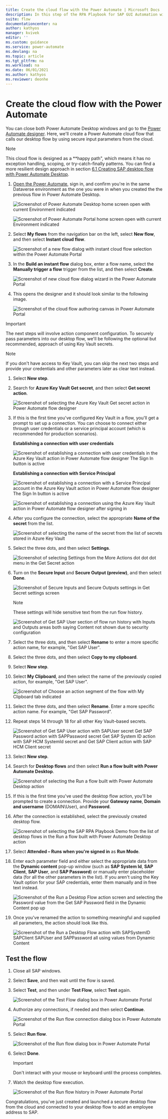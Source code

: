 ```yaml
---
title: Create the cloud flow with the Power Automate | Microsoft Docs
description: In this step of the RPA Playbook for SAP GUI Automation with Power Automate tutorial, we'll create a Power Automate cloud flow that calls our desktop flow using secure input parameters from the cloud.
suite: flow
documentationcenter: na
author: kathyos
manager: kvivek
editor: ''
ms.custom: guidance
ms.service: power-automate
ms.devlang: na
ms.topic: article
ms.tgt_pltfrm: na
ms.workload: na
ms.date: 06/01/2021
ms.author: kathyos
ms.reviewer: deonhe
---
```


# Create the cloud flow with the Power Automate

<!--todo: we need an intro for each of these documents that tells the customer that they must have compeleted other steps before this one-->

You can close both Power Automate Desktop windows and go to the [Power Automate designer](https://flow.microsoft.com/). Here, we'll create a Power Automate cloud flow that calls our desktop flow by using secure input parameters from the cloud.

>[!NOTE]
>This cloud flow is designed as a **happy path", which means it has no exception handling, scoping, or try-catch-finally patterns. You can find a more resilient design approach in section [6.1 Creating SAP desktop flow with Power Automate Desktop](#creating-an-sap-desktop-flow-with-power-automate-desktop).

1. [Open the Power Automate](https://flow.microsoft.com/), sign in, and confirm you're in the same Dataverse environment as the one you were in when you created the the previous flow in Power Automate Desktop.

   ![Screenshot of Power Automate Desktop home screen open with current Environment indicated ](media/power-automate-desktop-home-screen-with-current-environment.png)

   ![Screenshot of Power Automate Portal home screen open with current Environment indicated  ](media/power-automate-portal-with-current-environment.png)

1. Select **My flows** from the navigation bar on the left, select **New flow**, and then select **Instant cloud flow**.

   ![Screenshot of a new flow dialog with instant cloud flow selection within the Power Automate Portal ](media/new-flow-dialog-with-instant-cloud-flow.png)

1. In the **Build an instant flow** dialog box, enter a flow name, select the **Manually trigger a flow** trigger from the list, and then select **Create**.

   ![Screenshot of new cloud flow dialog wizard in the Power Automate Portal ](media/new-cloud-flow-dialog-wizard.png)

1. This opens the designer and it should look similar to the following image.

   ![Screenshot of the cloud flow authoring canvas in Power Automate Portal ](media/cloud-flow-canvas.png)

>[!IMPORTANT]
>The next steps will involve action component configuration. To securely pass parameters into our desktop flow, we'll be following the optional but recommended, approach of using Key Vault secrets. 

>[!NOTE]
>If you don't have access to Key Vault, you can skip the next two steps and provide your credentials and other parameters later as clear text instead.

1. Select **New step**.

1. Search for **Azure Key Vault Get secret**, and then select **Get secret action**.

   ![Screenshot of selecting the Azure Key Vault  Get secret action in Power Automate flow designer ](media/azure-key-vault-get-secret-action.png)

1. If this is the first time you've configured Key Vault in a flow, you'll get a prompt to set up a connection. You can choose to connect either through user credentials or a service principal account (which is recommended for production scenarios).

   **Establishing a connection with user credentials**

   ![Screenshot of establishing a connection with user credentials in the Azure Key Vault action in Power Automate flow designer  The Sign In button is active ](media/establishing-connection-with-user-credentials-azure-key-vault-action.png)

   **Establishing a connection with Service Principal**

   ![Screenshot of establishing a connection with a Service Principal account in the Azure Key Vault action in Power Automate flow designer  The Sign In button is active ](media/establishing-connection-with-service-principal-azure-key-vault-action.png)

   ![Screenshot of establishing a connection using the Azure Key Vault action in Power Automate flow designer after signing in ](media/establishing-connection-with-azure-key-vault-action-after-signin.png)

1. After you configure the connection, select the appropriate **Name of the secret** from the list.

   ![Screenshot of selecting the name of the secret from the list of secrets stored in Azure Key Vault ](media/selecting-name-of-secret-azure-key-vault.png)

1. Select the three dots, and then select **Settings**.

   ![Screenshot of selecting Settings from the More Actions dot dot dot menu in the Get Secret action ](media/selecting-settings-more-actions-menu-get-secret-action.png)

1. Turn on the **Secure Input** and **Secure Output (preview)**, and then select **Done**.

   ![Screenshot of Secure Inputs and Secure Outputs settings in Get Secret settings screen ](media/secure-inputs-secure-outputs-get-secret-settings.png)

   >[!NOTE]
   >These settings will hide sensitive text from the run flow history.

   ![Screenshot of Get SAP User section of flow run history with Inputs and Outputs areas both saying Content not shown due to security configuration](media/get-SAP-user-section-flow-run-history.png)

1. Select the three dots, and then select **Rename** to enter a more specific action name, for example, "Get SAP User".

1. Select the three dots, and then select **Copy to my clipboard**.

1. Select **New step**.

1. Select **My Clipboard**, and then select the name of the previously copied action, for example, "Get SAP User".

   ![Screenshot of Choose an action segment of the flow with My Clipboard tab indicated](media/choose-action-segment-with-my-clipboard-tab.png)

1. Select the three dots, and then select **Rename**. Enter a more specific action name. For example, "Get SAP Password".

   <!--todo double check if it is really step 14-->

1. Repeat steps 14 through 18 for all other Key Vault–based secrets.

   ![Screenshot of Get SAP User action with SAPUser secret Get SAP Password action with SAPPassword secret Get SAP System ID action with SAP HCM SystemId secret and Get SAP Client action with SAP HCM Client secret ](media/get-SAP-user-action-with-secrets.png)

1. Select **New step**.

1. Search for **Desktop flows** and then select **Run a flow built with Power Automate Desktop**.

   ![Screenshot of selecting the Run a flow built with Power Automate Desktop action ](media/selecting-run-flow-built-with-pad-action.png)

1. If this is the first time you've used the desktop flow action, you'll be prompted to create a connection. Provide your **Gateway name**, **Domain and username** (DOMAIN\\User), and **Password**.

1. After the connection is established, select the previously created desktop flow.

   ![Screenshot of selecting the SAP RPA Playbook Demo from the list of desktop flows in the Run a flow built with Power Automate Desktop action ](media/selecting-SAP-RPA-playbook-demo.png)

1. Select **Attended – Runs when you're signed in** as **Run Mode**.

1. Enter each parameter field and either select the appropriate data from the **Dynamic content** pop-up window (such as **SAP System Id**, **SAP Client**, **SAP User**, and **SAP Password**) or manually enter placeholder data (for all the other parameters in the list). If you aren't using the Key Vault option for your SAP credentials, enter them manually and in free text instead.

   ![Screenshot of the Run a Desktop Flow action screen and selecting the Password value from the Get SAP Password field in the Dynamic Content pop up ](media/run-desktop-flow-action-screen-with-dynamic-content.png)

1. Once you've renamed the action to something meaningful and supplied all parameters, the action should look like this.

   ![Screenshot of the Run a Desktop Flow action with SAPSystemID  SAPClient  SAPUser  and SAPPassword all using values from Dynamic Content ](media/run-desktop-flow-action-screen-selecting-password-value.png)

## Test the flow

1. Close all SAP windows.

1. Select **Save**, and then wait until the flow is saved.

1. Select **Test**, and then under **Test Flow**, select **Test** again.

   ![Screenshot of the Test Flow dialog box in Power Automate Portal ](media/test-flow-dialog.png)

1. Authorize any connections, if needed and then select **Continue**.

   ![Screenshot of the Run flow connection dialog box in Power Automate Portal ](media/run-flow-connection-dialog.png)

1. Select **Run flow**.

   ![Screenshot of the Run flow dialog box in Power Automate Portal ](media/run-flow-dialog.png)

1. Select **Done**.

   >[!IMPORTANT]
   >Don't interact with your mouse or keyboard until the process completes.

1. Watch the desktop flow execution.

   ![Screenshot of the Run flow history in Power Automate Portal ](media/run-flow-history.png)

Congratulations, you've just created and launched a secure desktop flow from the cloud and connected to your desktop flow to add an employee address to SAP.
